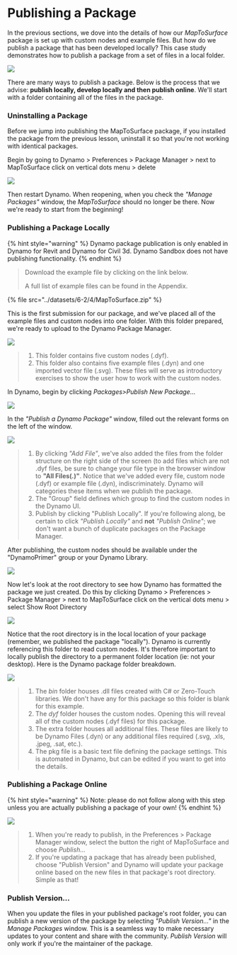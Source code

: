 # Publishing a Package

In the previous sections, we dove into the details of how our _MapToSurface_ package is set up with custom nodes and example files. But how do we publish a package that has been developed locally? This case study demonstrates how to publish a package from a set of files in a local folder.

![](<../images/6-2/3/develop package - custom nodes 01 (1) (1).jpg>)

There are many ways to publish a package. Below is the process that we advise: **publish locally, develop locally and then publish online**. We'll start with a folder containing all of the files in the package.

### Uninstalling a Package

Before we jump into publishing the MapToSurface package, if you installed the package from the previous lesson, uninstall it so that you're not working with identical packages.

Begin by going to Dynamo > Preferences > Package Manager > next to MapToSurface click on vertical dots menu > delete

![](../images/6-2/4/publishapackage-deletepackage.jpg)

Then restart Dynamo. When reopening, when you check the _"Manage Packages"_ window, the _MapToSurface_ should no longer be there. Now we're ready to start from the beginning!

### Publishing a Package Locally

{% hint style="warning" %}
Dynamo package publication is only enabled in Dynamo for Revit and Dynamo for Civil 3d. Dynamo Sandbox does not have publishing functionality.
{% endhint %}

> Download the example file by clicking on the link below.
>
> A full list of example files can be found in the Appendix.

{% file src="../datasets/6-2/4/MapToSurface.zip" %}

This is the first submission for our package, and we've placed all of the example files and custom nodes into one folder. With this folder prepared, we're ready to upload to the Dynamo Package Manager.

![](../images/6-2/4/publishapackage-publishlocally01.jpg)

> 1. This folder contains five custom nodes (.dyf).
> 2. This folder also contains five example files (.dyn) and one imported vector file (.svg). These files will serve as introductory exercises to show the user how to work with the custom nodes.

In Dynamo, begin by clicking _Packages>Publish New Package..._

![](../images/6-2/4/publishapackage-publishlocally02.jpg)

In the _"Publish a Dynamo Package"_ window, filled out the relevant forms on the left of the window.

![](../images/6-2/4/publishapackage-publishlocally03.jpg)

> 1. By clicking _"Add File"_, we've also added the files from the folder structure on the right side of the screen (to add files which are not .dyf files, be sure to change your file type in the browser window to **"All Files(**_**.**_**)"**. Notice that we've added every file, custom node (.dyf) or example file (.dyn), indiscriminately. Dynamo will categories these items when we publish the package.
> 2. The "Group" field defines which group to find the custom nodes in the Dynamo UI.
> 3. Publish by clicking "Publish Locally". If you're following along, be certain to click _"Publish Locally"_ and **not** _"Publish Online"_; we don't want a bunch of duplicate packages on the Package Manager.

After publishing, the custom nodes should be available under the "DynamoPrimer" group or your Dynamo Library.

![](<../images/6-2/3/develop package - install package 02 (1) (1).jpg>)

Now let's look at the root directory to see how Dynamo has formatted the package we just created. Do this by clicking Dynamo > Preferences > Package Manager > next to MapToSurface click on the vertical dots menu > select Show Root Directory

![](../images/6-2/4/publishapackage-publishlocally05.jpg)

Notice that the root directory is in the local location of your package (remember, we published the package "locally"). Dynamo is currently referencing this folder to read custom nodes. It's therefore important to locally publish the directory to a permanent folder location (ie: not your desktop). Here is the Dynamo package folder breakdown.

![](../images/6-2/4/publishapackage-publishlocally06.jpg)

> 1. The _bin_ folder houses .dll files created with C# or Zero-Touch libraries. We don't have any for this package so this folder is blank for this example.
> 2. The _dyf_ folder houses the custom nodes. Opening this will reveal all of the custom nodes (.dyf files) for this package.
> 3. The extra folder houses all additional files. These files are likely to be Dynamo Files (.dyn) or any additional files required (.svg, .xls, .jpeg, .sat, etc.).
> 4. The pkg file is a basic text file defining the package settings. This is automated in Dynamo, but can be edited if you want to get into the details.

### Publishing a Package Online

{% hint style="warning" %}
Note: please do not follow along with this step unless you are actually publishing a package of your own!
{% endhint %}

![](../images/6-2/4/publishapackage-publishonline01.jpg)

> 1. When you're ready to publish, in the Preferences > Package Manager window, select the button the right of MapToSurface and choose _Publish..._
> 2. If you're updating a package that has already been published, choose "Publish Version" and Dynamo will update your package online based on the new files in that package's root directory. Simple as that!

### Publish Version...

When you update the files in your published package's root folder, you can publish a new version of the package by selecting _"Publish Version..."_ in the _Manage Packages_ window. This is a seamless way to make necessary updates to your content and share with the community. _Publish Version_ will only work if you're the maintainer of the package.
